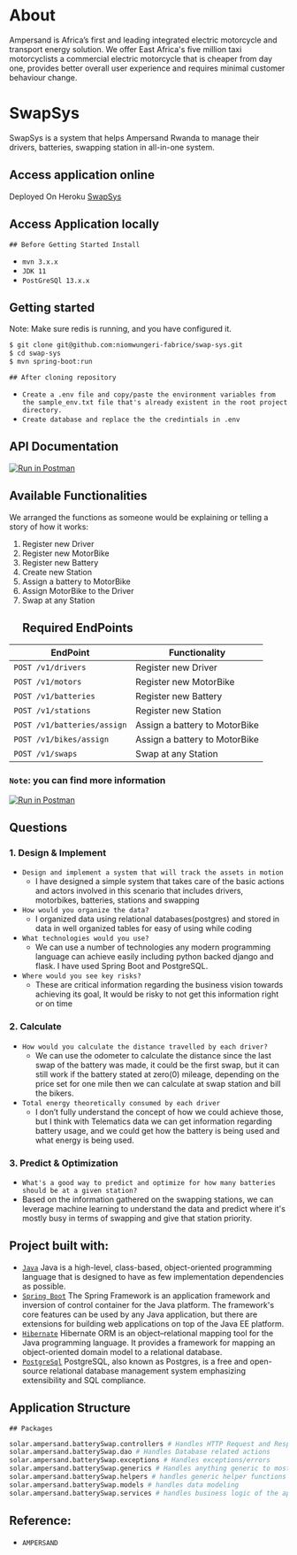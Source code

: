 # About
Ampersand is Africa’s first and leading integrated electric motorcycle and transport energy solution. We offer East Africa's five million taxi motorcyclists a commercial electric motorcycle that is cheaper from day one, provides  better overall user experience and requires minimal customer behaviour change.

# SwapSys
SwapSys is a system that helps Ampersand Rwanda to manage their drivers, batteries, swapping station in all-in-one system.

## Access application online
Deployed On Heroku [SwapSys](https://rssb-code-cha.herokuapp.com/)

## Access Application locally

    ## Before Getting Started Install

- `mvn 3.x.x`
- `JDK 11`
- `PostGreSQl 13.x.x`

## Getting started

Note: Make sure redis is running, and you have configured it.

```sh
$ git clone git@github.com:niomwungeri-fabrice/swap-sys.git
$ cd swap-sys
$ mvn spring-boot:run
```
    ## After cloning repository

- `Create a .env file and copy/paste the environment variables from the sample_env.txt file that's already existent in the root project directory.`
- `Create database and replace the the credintials in .env`
## API Documentation

[![Run in Postman](https://run.pstmn.io/button.svg)](https://documenter.getpostman.com/view/11352687/UUy1fnHK)

## Available Functionalities
We arranged the functions as someone would be explaining or telling a story of how it works:
1. Register new Driver
2. Register new MotorBike
3. Register new Battery
4. Create new Station
5. Assign a battery to MotorBike
6. Assign MotorBike to the Driver
7. Swap at any Station
    ## Required EndPoints

| EndPoint                     | Functionality             |
| ---------------------------- | ------------------------- |
| `POST /v1/drivers`            | Register new Driver      |
| `POST /v1/motors`             | Register new MotorBike   |
| `POST /v1/batteries`          | Register new Battery |
| `POST /v1/stations`           | Register new Station |
| `POST /v1/batteries/assign`   | Assign a battery to MotorBike |
| `POST /v1/bikes/assign`   | Assign a battery to MotorBike |
| `POST /v1/swaps`   | Swap at any Station |

### `Note`: you can find more information
[![Run in Postman](https://run.pstmn.io/button.svg)](https://documenter.getpostman.com/view/11352687/UUy1fnHK)


## Questions
### 1. Design & Implement
 - `Design and implement a system that will track the assets in motion`
   - I have designed a simple system that takes care of the basic actions and actors involved in this scenario that includes drivers, motorbikes, batteries, stations and swapping
 - `How would you organize the data?`
   - I organized data using relational databases(postgres) and stored in data in well organized tables for easy of using while coding
 - `What technologies would you use?`
   - We can use a number of technologies any modern programming language can achieve easily including python backed django and flask. I have used Spring Boot and PostgreSQL.
 - `Where would you see key risks?`
   - These are critical information regarding the business vision towards achieving its goal, It would be risky to not get this information right or on time
### 2. Calculate
- `How would you calculate the distance travelled by each driver?`
  - We can use the odometer to calculate the distance since the last swap of the battery was made, it could be the first swap, but it can still work if the battery stated at zero(0) mileage, depending on the price set for one mile then we can calculate at swap station and bill the bikers.
- `Total energy theoretically consumed by each driver`
  - I don’t fully understand the concept of how we could achieve those, but I think with Telematics data we can get information regarding battery usage, and we could get how the battery is being used and what energy is being used.

### 3. Predict & Optimization
- `What's a good way to predict and optimize for how many batteries should be at a given station?`
- Based on the information gathered on the swapping stations, we can leverage machine learning to understand the data and predict where it's mostly busy in terms of swapping and give that station priority.

## Project built with:

- [`Java`](https://www.oracle.com/java/technologies/javase-jdk11-downloads.html) Java is a high-level, class-based, object-oriented programming language that is designed to have as few implementation dependencies as possible.
- [`Spring Boot`](https://spring.io/projects/spring-boot) The Spring Framework is an application framework and inversion of control container for the Java platform. The framework's core features can be used by any Java application, but there are extensions for building web applications on top of the Java EE platform.
- [`Hibernate`](https://hibernate.org/) Hibernate ORM is an object–relational mapping tool for the Java programming language. It provides a framework for mapping an object-oriented domain model to a relational database.
- [`PostgreSql`](https://www.postgresql.org/) PostgreSQL, also known as Postgres, is a free and open-source relational database management system emphasizing extensibility and SQL compliance.

## Application Structure
    ## Packages
```sh
solar.ampersand.batterySwap.controllers # Handles HTTP Request and Response
solar.ampersand.batterySwap.dao # Handles Database related actions
solar.ampersand.batterySwap.exceptions # Handles exceptions/errors
solar.ampersand.batterySwap.generics # Handles anything generic to most packages/class e.g. timestamp
solar.ampersand.batterySwap.helpers # handles generic helper functions
solar.ampersand.batterySwap.models # handles data modeling
solar.ampersand.batterySwap.services # handles business logic of the application
```
## Reference:
- `AMPERSAND`
